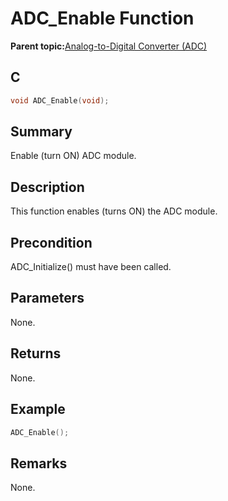 # ADC\_Enable Function

**Parent topic:**[Analog-to-Digital Converter \(ADC\)](GUID-9D7B3FCD-5210-4AA8-A362-8E034152EC06.md)

## C

```c
void ADC_Enable(void);
```

## Summary

Enable \(turn ON\) ADC module.

## Description

This function enables \(turns ON\) the ADC module.

## Precondition

ADC\_Initialize\(\) must have been called.

## Parameters

None.

## Returns

None.

## Example

```c
ADC_Enable();
```

## Remarks

None.

